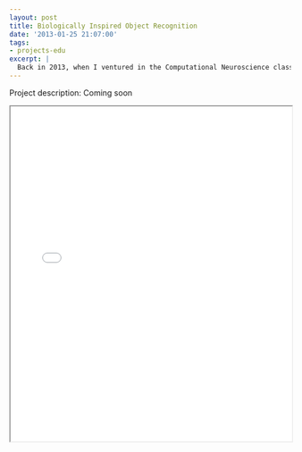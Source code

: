 ```yaml
---
layout: post
title: Biologically Inspired Object Recognition
date: '2013-01-25 21:07:00'
tags:
- projects-edu
excerpt: |
  Back in 2013, when I ventured in the Computational Neuroscience class surrounded by BMED students ;)
---
```


Project description: Coming soon

<iframe src = "/ViewerJS/#/docs/gatech/7610/report.pdf" width='100%' height='600' allowfullscreen webkitallowfullscreen></iframe>

